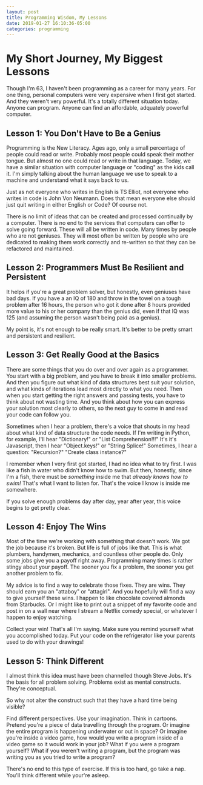 ```yaml
---
layout: post
title: Programming Wisdom, My Lessons
date: 2019-01-27 16:10:36-05:00
categories: programming
---
```

# My Short Journey, My Biggest Lessons

Though I'm 63, I haven't been programming as a career for many years.  For one thing, personal computers
were very expensive when I first got started.  And they weren't very powerful.  It's a totally
different situation today.  Anyone can program.  Anyone can find an affordable, adquately powerful computer.

## Lesson 1: You Don't Have to Be a Genius

Programming is the New Literacy.  Ages ago, only a small percentage of people could read or write.  Probably
most people could speak their mother tongue.  But almost no one could read or write in that language.  Today, 
we have a similar situation with computer language or "coding" as the kids call it.  I'm simply talking about
the human language we use to speak to a machine and understand what it says back to us.

Just as not everyone who writes in English is TS Elliot, not everyone who writes in code is John Von Neumann.
Does that mean everyone else should just quit writing in either English or Code?  Of course not.

There is no limit of ideas that can be created and processed continually by a computer.  There is no end to
the services that computers can offer to solve going forward.  These will all be written in code.  Many times
by people who are not geniuses.  They will most often be written by people who are dedicated to making them
work correctly and re-written so that they can be refactored and maintained.

## Lesson 2: Programmers Must Be Resilient and Persistent

It helps if you're a great problem solver, but honestly, even geniuses have bad days.  If you have a an IQ of
180 and throw in the towel on a tough problem after 16 hours, the person who got it done after 8 hours
provided more value to his or her company than the genius did, even if that IQ was 125 (and assuming the
person wasn't being paid as a genius).

My point is, it's not enough to be really smart.  It's better to be pretty smart and persistent and
resilient.

## Lesson 3: Get Really Good at the Basics

There are some things that you do over and over again as a programmer.  You start with a big problem, and you
have to break it into smaller problems.  And then you figure out what kind of data structures best suit your
solution, and what kinds of iterations lead most directly to what you need.  Then when you start getting the
right answers and passing tests, you have to think about not wasting time.  And you think about how you can
express your solution most clearly to others, so the next guy to come in and read your code can follow you.

Sometimes when I hear a problem, there's a voice that shouts in my head about what kind of data structure the
code needs.  If I'm writing in Python, for example, I'll hear "Dictionary!" or "List Comprehension!!!"  It's
it's Javascript, then I hear "Object.keys!" or "String Splice!"  Sometimes, I hear a question: "Recursion?"
"Create class instance?"

I remember when I very first got started, I had no idea what to try first.  I was like a fish in water who
didn't know how to swim.  But then, honestly, since I'm a fish, there must be _something_ inside me that
_already knows how to swim!_  That's what I want to listen for.  That's the voice I know is inside me
somewhere.

If you solve enough problems day after day, year after year, this voice begins to get pretty clear.

## Lesson 4: Enjoy The Wins

Most of the time we're working with something that doesn't work.  We got the job because it's broken.  But
life is full of jobs like that.  This is what plumbers, handymen, mechanics, and countless other people do.
Only some jobs give you a payoff right away.  Programming many times is rather stingy about your payoff.  The
sooner you fix a problem, the sooner you get another problem to fix.  

My advice is to find a way to celebrate those fixes.  They are wins.  They should earn you an "attaboy" or
"attagirl".  And you hopefully will find a way to give yourself these wins.  I happen to like chocolate
covered almonds from Starbucks.  Or I might like to print out a snippet of my favorite code and post in on a
wall near where I stream a Netflix comedy special, or whatever I happen to enjoy watching.

Collect your win!  That's all I'm saying.  Make sure you remind yourself what you accomplished today.  Put
your code on the refrigerator like your parents used to do with your drawings!  

## Lesson 5:  Think Different

I almost think this idea must have been channelled though Steve Jobs.  It's the basis for all problem
solving.  Problems exist as mental constructs.  They're conceptual.

So why not alter the construct such that they have a hard time being visible?  

Find different perspectives.  Use your imagination.  Think in cartoons.  Pretend you're a piece of data
travelling through the program.  Or imagine the entire program is happening underwater or out in space?  Or
imagine you're inside a video game, how would you write a program inside of a video game so it would work in
your job?  What if you were a program yourself?  What if you weren't writing a program, but the program was
writing you as you tried to write a program?

There's no end to this type of exercise.  If this is too hard, go take a nap.  You'll think different while
your're asleep.


